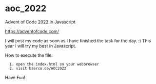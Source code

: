 # aoc_2022
Advent of Code 2022 in Javascript

https://adventofcode.com/

I will post my code as soon as I have finished the task for the day. :) 
This year I will try my best in Javascript.

How to execute the file:
     
      1. open the index.html on your webbrowser
      2. visit baerco.de/AOC2022
  
  Have Fun! 
